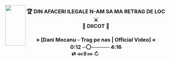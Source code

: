 <p align="center">
  <img align="left" width="64" height="128" src="https://img.shields.io/badge/torchbyte.ro-_best_hosting_services-orange">
</p>
  <h3 align="center">
  🏆 DIN AFACERI ILEGALE N-AM SA MA RETRAG DE LOC ⚔️<br>
                    🔞 DIICOT 🚫
</h3>
<h3 align="center">
      » [Dani Mocanu - Trag pe nas | Official Video] «<br>
 0:12 ─〇───── 4:16<br>
     ⇄   ◃◃   ⅠⅠ   ▹▹   ↻
</h3>
